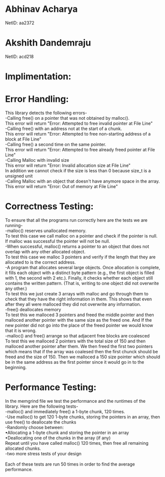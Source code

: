 # Abhinav Acharya 
NetID: aa2372
# Akshith Dandemraju
NetID: acd218

# Implimentation:

# Error Handling:
This library detects the following errors-<br />
    -Calling free() on a pointer that was not obtained by malloc().<br />
        This error will return "Error: Attempted to free invalid pointer at File Line" <br />
    -Calling free() with an address not at the start of a chunk.<br />
        This error will return "Error: Attempted to free non-starting address of a block at File Line" <br />
    -Calling free() a second time on the same pointer.<br />
        This error will return "Error: Attempted to free already freed pointer at File Line" <br />
    -Calling Malloc with invalid size <br />
        This error will return "Error: Invalid allocation size at File Line" <br />
        In addition we cannot check if the size is less than 0 because size_t is a unsigned unit <br />
    -Calling Malloc with an object that doesn't have anymore space in the array. <br />
        This error will return "Error: Out of memory at File Line" <br />
# Correctness Testing:
To ensure that all the programs run correctly here are the tests we are running-<br />
    -malloc() reserves unallocated memory.<br />
        To test this case we call malloc on a pointer and check if the pointer is null. If malloc was successful the pointer will not be null. <br/>
    -When successful, malloc() returns a pointer to an object that does not overlap with any other allocated object.<br />
        To test this case we malloc 3 pointers and verify if the length that they are allocated to is the correct address. <br/>
    -A program that allocates several large objects. Once allocation is complete, it fills each object with a distinct byte pattern (e.g., the first object is filled with 1, the second with 2 etc.). Finally, it checks whether each object still contains the written pattern. (That is, writing to one object did not overwrite any other.) <br/>
    To test this we just create 3 arrays with malloc and go through them to check that they have the right information in them. This shows that even after they all were malloced they did not overwrite any information.<br />
    -free() deallocates memory <br />
    To test this we malloced 3 pointers and freed the middle pointer and then malloced another pointer with the same size as the freed one. And If the new pointer did not go into the place of the freed pointer we would know that it is wrong. <br/>
    -malloc() and free() arrange so that adjacent free blocks are coalesced<br />
    To test this we malloced 2 pointers with the total size of 150 and then malloced another pointer after them. We then freed the first two pointers which means that if the array was coalesed then the first chunck should be freed and the size of 150. Then we malloced a 150 size pointer which should be in the same address as the first pointer since it would go in to the beginning. <br/>

# Performance Testing:
In the memgrind file we test the performance and the runtimes of the library. Here are the following tests-<br />
    -malloc() and immediately free() a 1-byte chunk, 120 times.<br />
    -Use malloc() to get 120 1-byte chunks, storing the pointers in an array, then use free() to deallocate the chunks<br />
    -Randomly choose between:<br />
        •Allocating a 1-byte chunk and storing the pointer in an array<br />
        •Deallocating one of the chunks in the array (if any)<br />
    Repeat until you have called malloc() 120 times, then free all remaining allocated chunks.<br />
    -two more stress tests of your design<br />
<br />
Each of these tests are run 50 times in order to find the average performance.
